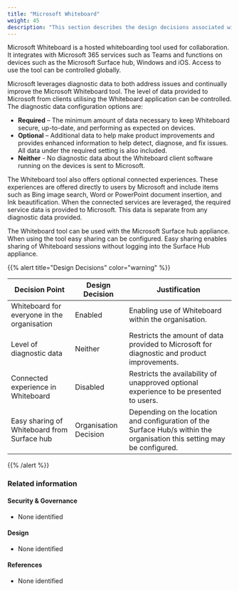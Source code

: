 ```yaml
---
title: "Microsoft Whiteboard"
weight: 45
description: "This section describes the design decisions associated with implementation of Microsoft Whiteboard for system(s) built using ASD's Blueprint for Secure Cloud."
---
```


Microsoft Whiteboard is a hosted whiteboarding tool used for collaboration. It integrates with Microsoft 365 services such as Teams and functions on devices such as the Microsoft Surface hub, Windows and iOS. Access to use the tool can be controlled globally.

Microsoft leverages diagnostic data to both address issues and continually improve the Microsoft Whiteboard tool. The level of data provided to Microsoft from clients utilising the Whiteboard application can be controlled. The diagnostic data configuration options are:
* **Required** – The minimum amount of data necessary to keep Whiteboard secure, up-to-date, and performing as expected on devices.
* **Optional** – Additional data to help make product improvements and provides enhanced information to help detect, diagnose, and fix issues. All data under the required setting is also included.
* **Neither** - No diagnostic data about the Whiteboard client software running on the devices is sent to Microsoft. 

The Whiteboard tool also offers optional connected experiences. These experiences are offered directly to users by Microsoft and include items such as Bing image search, Word or PowerPoint document insertion, and Ink beautification. When the connected services are leveraged, the required service data is provided to Microsoft. This data is separate from any diagnostic data provided.

The Whiteboard tool can be used with the Microsoft Surface hub appliance. When using the tool easy sharing can be configured. Easy sharing enables sharing of Whiteboard sessions without logging into the Surface Hub appliance. 

{{% alert title="Design Decisions" color="warning" %}}

| Decision Point                              | Design Decision       | Justification                                                                                                            |
|---------------------------------------------|-----------------------|--------------------------------------------------------------------------------------------------------------------------|
| Whiteboard for everyone in the organisation | Enabled               | Enabling use of Whiteboard within the organisation.                                                                  |
| Level of diagnostic data                    | Neither               | Restricts the amount of data provided to Microsoft for diagnostic and product improvements.                              |
| Connected experience in Whiteboard          | Disabled              | Restricts the availability of unapproved optional experience to be presented to users.                                   |
| Easy sharing of Whiteboard from Surface hub | Organisation Decision | Depending on the location and configuration of the Surface Hub/s within the organisation this setting may be configured. |
 
{{% /alert %}}

### Related information

#### Security & Governance

* None identified

#### Design

* None identified

#### References

* None identified
